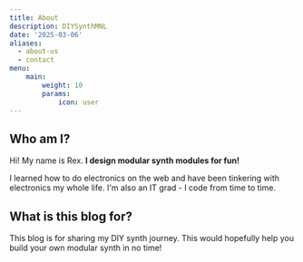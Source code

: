 ```yaml
---
title: About
description: DIYSynthMNL
date: '2025-03-06'
aliases:
  - about-us
  - contact
menu:
    main: 
        weight: 10
        params:
            icon: user
---
```

## Who am I?
Hi! My name is Rex. **I design modular synth modules for fun!** 

I learned how to do electronics on the web and have been tinkering with electronics my whole life. I'm also an IT grad - I code from time to time.

## What is this blog for?
This blog is for sharing my DIY synth journey. This would hopefully help you build your own modular synth in no time!